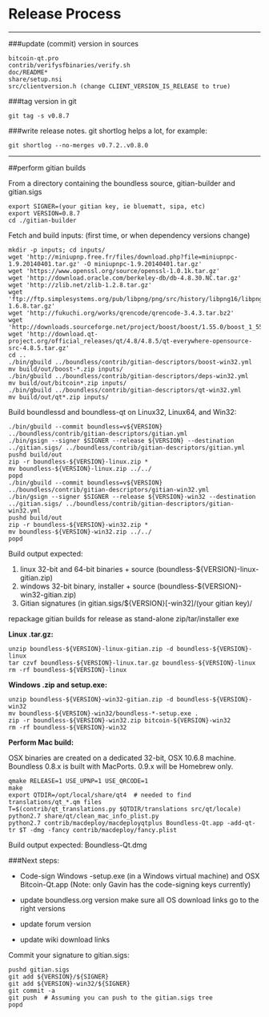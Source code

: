 Release Process
====================

* * *

###update (commit) version in sources


	bitcoin-qt.pro
	contrib/verifysfbinaries/verify.sh
	doc/README*
	share/setup.nsi
	src/clientversion.h (change CLIENT_VERSION_IS_RELEASE to true)

###tag version in git

	git tag -s v0.8.7

###write release notes. git shortlog helps a lot, for example:

	git shortlog --no-merges v0.7.2..v0.8.0

* * *

##perform gitian builds

 From a directory containing the boundless source, gitian-builder and gitian.sigs
  
	export SIGNER=(your gitian key, ie bluematt, sipa, etc)
	export VERSION=0.8.7
	cd ./gitian-builder

 Fetch and build inputs: (first time, or when dependency versions change)

	mkdir -p inputs; cd inputs/
	wget 'http://miniupnp.free.fr/files/download.php?file=miniupnpc-1.9.20140401.tar.gz' -O miniupnpc-1.9.20140401.tar.gz'
	wget 'https://www.openssl.org/source/openssl-1.0.1k.tar.gz'
	wget 'http://download.oracle.com/berkeley-db/db-4.8.30.NC.tar.gz'
	wget 'http://zlib.net/zlib-1.2.8.tar.gz'
	wget 'ftp://ftp.simplesystems.org/pub/libpng/png/src/history/libpng16/libpng-1.6.8.tar.gz'
	wget 'http://fukuchi.org/works/qrencode/qrencode-3.4.3.tar.bz2'
	wget 'http://downloads.sourceforge.net/project/boost/boost/1.55.0/boost_1_55_0.tar.bz2'
	wget 'http://download.qt-project.org/official_releases/qt/4.8/4.8.5/qt-everywhere-opensource-src-4.8.5.tar.gz'
	cd ..
	./bin/gbuild ../boundless/contrib/gitian-descriptors/boost-win32.yml
	mv build/out/boost-*.zip inputs/
	./bin/gbuild ../boundless/contrib/gitian-descriptors/deps-win32.yml
	mv build/out/bitcoin*.zip inputs/
	./bin/gbuild ../boundless/contrib/gitian-descriptors/qt-win32.yml
	mv build/out/qt*.zip inputs/

 Build boundlessd and boundless-qt on Linux32, Linux64, and Win32:
  
	./bin/gbuild --commit boundless=v${VERSION} ../boundless/contrib/gitian-descriptors/gitian.yml
	./bin/gsign --signer $SIGNER --release ${VERSION} --destination ../gitian.sigs/ ../boundless/contrib/gitian-descriptors/gitian.yml
	pushd build/out
	zip -r boundless-${VERSION}-linux.zip *
	mv boundless-${VERSION}-linux.zip ../../
	popd
	./bin/gbuild --commit boundless=v${VERSION} ../boundless/contrib/gitian-descriptors/gitian-win32.yml
	./bin/gsign --signer $SIGNER --release ${VERSION}-win32 --destination ../gitian.sigs/ ../boundless/contrib/gitian-descriptors/gitian-win32.yml
	pushd build/out
	zip -r boundless-${VERSION}-win32.zip *
	mv boundless-${VERSION}-win32.zip ../../
	popd

  Build output expected:

  1. linux 32-bit and 64-bit binaries + source (boundless-${VERSION}-linux-gitian.zip)
  2. windows 32-bit binary, installer + source (boundless-${VERSION}-win32-gitian.zip)
  3. Gitian signatures (in gitian.sigs/${VERSION}[-win32]/(your gitian key)/

repackage gitian builds for release as stand-alone zip/tar/installer exe

**Linux .tar.gz:**

	unzip boundless-${VERSION}-linux-gitian.zip -d boundless-${VERSION}-linux
	tar czvf boundless-${VERSION}-linux.tar.gz boundless-${VERSION}-linux
	rm -rf boundless-${VERSION}-linux

**Windows .zip and setup.exe:**

	unzip boundless-${VERSION}-win32-gitian.zip -d boundless-${VERSION}-win32
	mv boundless-${VERSION}-win32/boundless-*-setup.exe .
	zip -r boundless-${VERSION}-win32.zip bitcoin-${VERSION}-win32
	rm -rf boundless-${VERSION}-win32

**Perform Mac build:**

  OSX binaries are created on a dedicated 32-bit, OSX 10.6.8 machine.
  Boundless 0.8.x is built with MacPorts.  0.9.x will be Homebrew only.

	qmake RELEASE=1 USE_UPNP=1 USE_QRCODE=1
	make
	export QTDIR=/opt/local/share/qt4  # needed to find translations/qt_*.qm files
	T=$(contrib/qt_translations.py $QTDIR/translations src/qt/locale)
	python2.7 share/qt/clean_mac_info_plist.py
	python2.7 contrib/macdeploy/macdeployqtplus Boundless-Qt.app -add-qt-tr $T -dmg -fancy contrib/macdeploy/fancy.plist

 Build output expected: Boundless-Qt.dmg

###Next steps:

* Code-sign Windows -setup.exe (in a Windows virtual machine) and
  OSX Bitcoin-Qt.app (Note: only Gavin has the code-signing keys currently)

* update boundless.org version
  make sure all OS download links go to the right versions

* update forum version

* update wiki download links

Commit your signature to gitian.sigs:

	pushd gitian.sigs
	git add ${VERSION}/${SIGNER}
	git add ${VERSION}-win32/${SIGNER}
	git commit -a
	git push  # Assuming you can push to the gitian.sigs tree
	popd

